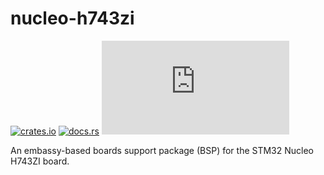 # nucleo-h743zi

[![crates.io](https://img.shields.io/crates/v/nucleo-h743zi-bsp.svg)](https://crates.io/crates/nucleo-h743zi-bsp)
[![docs.rs](https://docs.rs/nucleo-h743zi-bsp/badge.svg)](https://docs.rs/nucleo-h743zi-bsp)
[![Matrix](https://img.shields.io/matrix/drogue-iot:matrix.org)](https://matrix.to/#/#drogue-iot:matrix.org)

An embassy-based boards support package (BSP) for the STM32 Nucleo H743ZI board.
